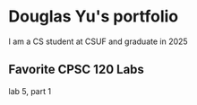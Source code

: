 # Douglas Yu's portfolio

I am a CS student at CSUF and graduate in 2025

## Favorite CPSC 120 Labs

lab 5, part 1